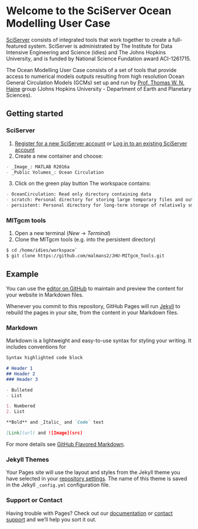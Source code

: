 # Welcome to the SciServer Ocean Modelling User Case

[SciServer](http://www.sciserver.org/) consists of integrated tools that work together to create a full-featured system.
SciServer is administrated by The Institute for Data Intensive Engineering and Science (idies) and The Johns Hopkins University, and is funded by National Science Fundation award ACI-1261715.

The Ocean Modelling User Case consists of a set of tools that provide access to numerical models outputs resulting from high resolution Ocean General Circulation Models (GCMs) set up and run by [Prof. Thomas W. N. Haine](http://sites.krieger.jhu.edu/haine/) group (Johns Hopkins University - Department of Earth and Planetary Sciences).

## Getting started

### SciServer
1. [Register for a new SciServer account](http://portal.sciserver.org/login-portal/Account/Register) or [Log in to an existing SciServer account](http://portal.sciserver.org/login-portal/Account/Login?callbackUrl=http:%2f%2fcompute.sciserver.org%2fdashboard)
2. Create a new container and choose:
```markdown
- _Image_: MATLAB R2016a 
- _Public Volumes_: Ocean Circulation
```
3. Click on the green play button
The workspace contains:
```markdown
- OceanCirculation: Read only directory containing data
- scratch: Personal directory for storing large temporary files and output
- persistent: Personal directory for long-term storage of relatively small files
```

### MITgcm tools
1. Open a new terminal (_New_ -> _Terminal_)
2. Clone the MITgcm tools (e.g. into the persistent directory)
```sh
$ cd /home/idies/workspace`
$ git clone https://github.com/malmans2/JHU-MITgcm_Tools.git
```



## Example
You can use the [editor on GitHub](https://github.com/malmans2/JHU-MITgcm_Tools/edit/master/README.md) to maintain and preview the content for your website in Markdown files.

Whenever you commit to this repository, GitHub Pages will run [Jekyll](https://jekyllrb.com/) to rebuild the pages in your site, from the content in your Markdown files.

### Markdown

Markdown is a lightweight and easy-to-use syntax for styling your writing. It includes conventions for

```markdown
Syntax highlighted code block

# Header 1
## Header 2
### Header 3

- Bulleted
- List

1. Numbered
2. List

**Bold** and _Italic_ and `Code` text

[Link](url) and ![Image](src)
```

For more details see [GitHub Flavored Markdown](https://guides.github.com/features/mastering-markdown/).

### Jekyll Themes

Your Pages site will use the layout and styles from the Jekyll theme you have selected in your [repository settings](https://github.com/malmans2/JHU-MITgcm_Tools/settings). The name of this theme is saved in the Jekyll `_config.yml` configuration file.

### Support or Contact

Having trouble with Pages? Check out our [documentation](https://help.github.com/categories/github-pages-basics/) or [contact support](https://github.com/contact) and we’ll help you sort it out.
